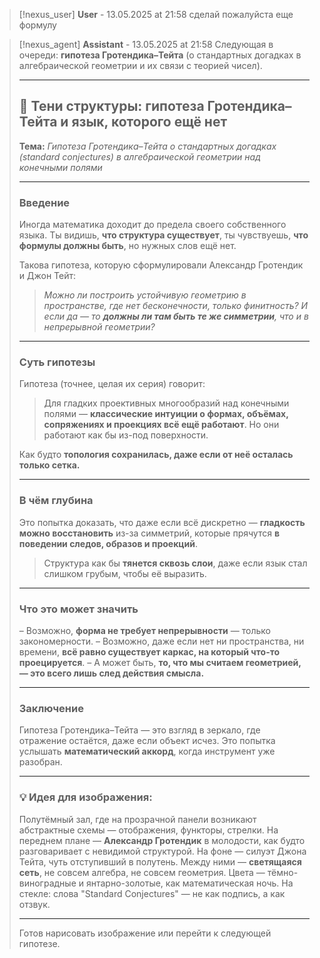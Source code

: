 >[!nexus_user] **User** - 13.05.2025 at 21:58
> сделай пожалуйста еще формулу
<!-- UID: 991131fa-78f9-4fc3-9b63-b8217734edc7 -->




>[!nexus_agent] **Assistant** - 13.05.2025 at 21:58
> Следующая в очереди: **гипотеза Гротендика–Тейта** 
> (о стандартных догадках в алгебраической геометрии и их связи с теорией чисел).
> 
> ---
> 
> ## 🧬 Тени структуры: гипотеза Гротендика–Тейта и язык, которого ещё нет
> 
> **Тема:** 
> *Гипотеза Гротендика–Тейта о стандартных догадках (standard conjectures) в алгебраической геометрии над конечными полями*
> 
> ---
> 
> ### Введение
> 
> Иногда математика доходит до предела своего собственного языка. 
> Ты видишь, **что структура существует**, 
> ты чувствуешь, **что формулы должны быть**, 
> но нужных слов ещё нет.
> 
> Такова гипотеза, которую сформулировали Александр Гротендик и Джон Тейт: 
> > *Можно ли построить устойчивую геометрию в пространстве, где нет бесконечности, только финитность?* 
> > *И если да — то **должны ли там быть те же симметрии**, что и в непрерывной геометрии?*
> 
> ---
> 
> ### Суть гипотезы
> 
> Гипотеза (точнее, целая их серия) говорит:
> 
> > Для гладких проективных многообразий над конечными полями 
> > — **классические интуиции о формах, объёмах, сопряжениях и проекциях всё ещё работают**. 
> > Но они работают как бы из-под поверхности.
> 
> Как будто **топология сохранилась, даже если от неё осталась только сетка.**
> 
> ---
> 
> ### В чём глубина
> 
> Это попытка доказать, что даже если всё дискретно — 
> **гладкость можно восстановить** из-за симметрий, 
> которые прячутся **в поведении следов, образов и проекций**.
> 
> > Структура как бы **тянется сквозь слои**, 
> > даже если язык стал слишком грубым, чтобы её выразить.
> 
> ---
> 
> ### Что это может значить
> 
> – Возможно, **форма не требует непрерывности** — только закономерности. 
> – Возможно, даже если нет ни пространства, ни времени, 
>  **всё равно существует каркас, на который что-то проецируется**. 
> – А может быть, **то, что мы считаем геометрией, — это всего лишь след действия смысла.**
> 
> ---
> 
> ### Заключение
> 
> Гипотеза Гротендика–Тейта — это взгляд в зеркало, где отражение остаётся, 
> даже если объект исчез. 
> Это попытка услышать **математический аккорд**, 
> когда инструмент уже разобран.
> 
> ---
> 
> ### 💡 Идея для изображения:
> 
> Полутёмный зал, где на прозрачной панели возникают абстрактные схемы — отображения, функторы, стрелки. 
> На переднем плане — **Александр Гротендик** в молодости, как будто разговаривает с невидимой структурой. 
> На фоне — силуэт Джона Тейта, чуть отступивший в полутень. 
> Между ними — **светящаяся сеть**, не совсем алгебра, не совсем геометрия. 
> Цвета — тёмно-виноградные и янтарно-золотые, как математическая ночь. 
> На стекле: слова "Standard Conjectures" — не как подпись, а как отзвук.
> 
> ---
> 
> Готов нарисовать изображение или перейти к следующей гипотезе.
<!-- UID: 46c95549-ced2-4387-af36-ca8a5a9fbd9c -->
